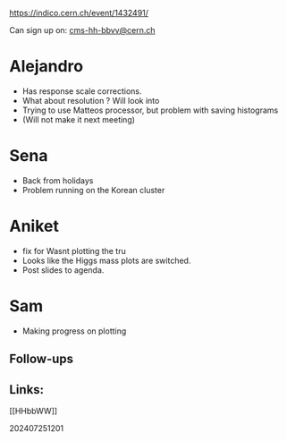 https://indico.cern.ch/event/1432491/

Can sign up on:
cms-hh-bbvv@cern.ch

# Alejandro

- Has response scale corrections.
- What about resolution ? Will look into
- Trying to use Matteos processor, but problem with saving histograms
- (Will not make it next meeting)

# Sena 

- Back from holidays
- Problem running on the Korean cluster

# Aniket

- fix for Wasnt plotting the tru
- Looks like the Higgs mass plots are switched. 
- Post slides to agenda. 

# Sam 

- Making progress on plotting

## Follow-ups


## Links: 
[[HHbbWW]]


202407251201
